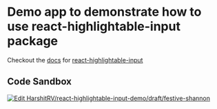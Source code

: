 # Demo app to demonstrate how to use react-highlightable-input package

Checkout the [docs](https://github.com/HarshitRV/react-highlightable-input?tab=readme-ov-file#react-highlightable-input---) for [react-highlightable-input](https://www.npmjs.com/package/react-highlightable-input)

## Code Sandbox

[![Edit HarshitRV/react-highlightable-input-demo/draft/festive-shannon](https://codesandbox.io/static/img/play-codesandbox.svg)](https://codesandbox.io/p/github/HarshitRV/react-highlightable-input-demo/draft/festive-shannon?embed=1&file=%2Fsrc%2Fcomponents%2FHighlighMentions%2FHighlightMentions.tsx)
